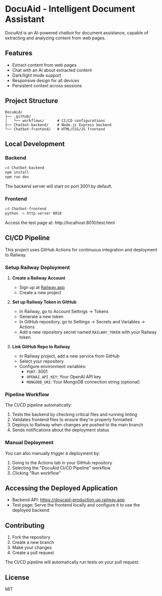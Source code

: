 # DocuAid - Intelligent Document Assistant

DocuAid is an AI-powered chatbot for document assistance, capable of extracting and analyzing content from web pages.

## Features

- Extract content from web pages
- Chat with an AI about extracted content
- Dark/light mode support
- Responsive design for all devices
- Persistent context across sessions

## Project Structure

```
DocuAid/
├── .github/
│   └── workflows/      # CI/CD configurations
├── Chatbot-backend/    # Node.js Express backend
└── Chatbot-frontend/   # HTML/CSS/JS frontend
```

## Local Development

### Backend

```bash
cd Chatbot-backend
npm install
npm run dev
```

The backend server will start on port 3001 by default.

### Frontend

```bash
cd Chatbot-frontend
python -m http.server 8010
```

Access the test page at: http://localhost:8010/test.html

## CI/CD Pipeline

This project uses GitHub Actions for continuous integration and deployment to Railway.

### Setup Railway Deployment

1. **Create a Railway Account**
   - Sign up at [Railway.app](https://railway.app/)
   - Create a new project

2. **Set up Railway Token in GitHub**
   - In Railway, go to Account Settings → Tokens
   - Generate a new token
   - In GitHub repository, go to Settings → Secrets and Variables → Actions
   - Add a new repository secret named `RAILWAY_TOKEN` with your Railway token

3. **Link GitHub Repo to Railway**
   - In Railway project, add a new service from GitHub
   - Select your repository
   - Configure environment variables:
     - `PORT`: 3001
     - `OPENAI_API_KEY`: Your OpenAI API key
     - `MONGODB_URI`: Your MongoDB connection string (optional)

### Pipeline Workflow

The CI/CD pipeline automatically:

1. Tests the backend by checking critical files and running linting
2. Validates frontend files to ensure they're properly formatted
3. Deploys to Railway when changes are pushed to the main branch
4. Sends notifications about the deployment status

### Manual Deployment

You can also manually trigger a deployment by:

1. Going to the Actions tab in your GitHub repository
2. Selecting the "DocuAid CI/CD Pipeline" workflow
3. Clicking "Run workflow"

## Accessing the Deployed Application

- Backend API: https://doucaid-production.up.railway.app
- Test page: Serve the frontend locally and configure it to use the deployed backend

## Contributing

1. Fork the repository
2. Create a new branch
3. Make your changes
4. Create a pull request

The CI/CD pipeline will automatically run tests on your pull request.

## License

MIT 